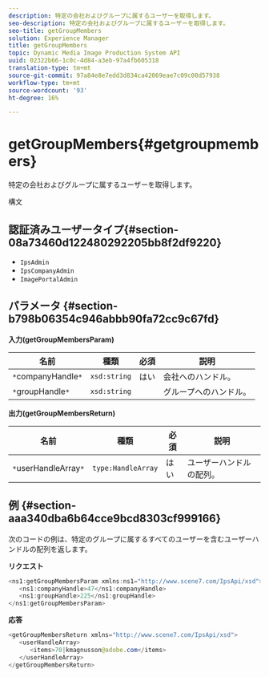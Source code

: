 ```yaml
---
description: 特定の会社およびグループに属するユーザーを取得します。
seo-description: 特定の会社およびグループに属するユーザーを取得します。
seo-title: getGroupMembers
solution: Experience Manager
title: getGroupMembers
topic: Dynamic Media Image Production System API
uuid: 02322b66-1c0c-4d84-a3eb-97a4fb605318
translation-type: tm+mt
source-git-commit: 97a84e8e7edd3d834ca42069eae7c09c00d57938
workflow-type: tm+mt
source-wordcount: '93'
ht-degree: 16%

---
```



# getGroupMembers{#getgroupmembers}

特定の会社およびグループに属するユーザーを取得します。

構文

## 認証済みユーザータイプ{#section-08a73460d122480292205bb8f2df9220}

* `IpsAdmin`
* `IpsCompanyAdmin`
* `ImagePortalAdmin`

## パラメータ {#section-b798b06354c946abbb90fa72cc9c67fd}

**入力(getGroupMembersParam)**

| 名前 | 種類 | 必須 | 説明 |
|---|---|---|---|
| `*`companyHandle`*` | `xsd:string` | はい | 会社へのハンドル。 |
| `*`groupHandle`*` | `xsd:string` |  | グループへのハンドル。 |

**出力(getGroupMembersReturn)**

| 名前 | 種類 | 必須 | 説明 |
|---|---|---|---|
| `*`userHandleArray`*` | `type:HandleArray` | はい | ユーザーハンドルの配列。 |

## 例 {#section-aaa340dba6b64cce9bcd8303cf999166}

次のコードの例は、特定のグループに属するすべてのユーザーを含むユーザーハンドルの配列を返します。

**リクエスト**

```java
<ns1:getGroupMembersParam xmlns:ns1="http://www.scene7.com/IpsApi/xsd">
   <ns1:companyHandle>47</ns1:companyHandle>
   <ns1:groupHandle>225</ns1:groupHandle>
</ns1:getGroupMembersParam>
```

**応答**

```java
<getGroupMembersReturn xmlns="http://www.scene7.com/IpsApi/xsd">
   <userHandleArray>
      <items>70|kmagnusson@adobe.com</items>
   </userHandleArray>
</getGroupMembersReturn>
```

